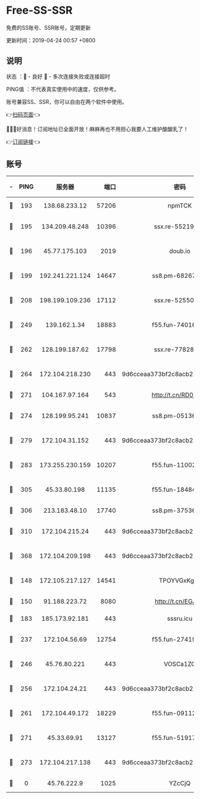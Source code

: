 # Free-SS-SSR

免费的SS账号、SSR账号，定期更新

更新时间：2019-04-24 00:57 +0800

## 说明

状态     ：🙂 - 良好 🙁 - 多次连接失败或连接超时

PING值   ：不代表真实使用中的速度，仅供参考。

账号兼容SS、SSR，你可以自由在两个软件中使用。

👉[扫码页面](https://liesauer.github.io/Free-SS-SSR/)👈

🎉🎉🎉好消息！订阅地址已全面开放！麻麻再也不用担心我要人工维护酸酸乳了！

👉[订阅链接](https://www.liesauer.net/yogurt/subscribe?ACCESS_TOKEN=DAYxR3mMaZAsaqUb)👈

## 账号

|-|PING|服务器|端口|密码|加密方式|区域|
|:----:|:----:|:-----:|-----:|:----:|:----:|:----:|
|🙂|193|138.68.233.12|57206|npmTCK|rc4-md5|US|
|🙂|195|134.209.48.248|10396|ssx.re-55219751|aes-256-cfb|US|
|🙂|196|45.77.175.103|2019|doub.io|aes-128-ctr|SG|
|🙂|199|192.241.221.124|14647|ss8.pm-68267286|aes-256-cfb|US|
|🙂|208|198.199.109.236|17112|ssx.re-52550724|aes-256-cfb|US|
|🙂|249|139.162.1.34|18883|f55.fun-74016666|aes-256-cfb|SG|
|🙂|262|128.199.187.62|17798|ssx.re-77828825|aes-256-cfb|SG|
|🙂|264|172.104.218.230|443|9d6cceaa373bf2c8acb22e60b6a58be6|aes-256-cfb|US|
|🙂|271|104.167.97.164|543|http://t.cn/RD0D7sx|rc4-md5|CA|
|🙂|274|128.199.95.241|10837|ss8.pm-05136377|aes-256-cfb|SG|
|🙂|279|172.104.31.152|443|9d6cceaa373bf2c8acb22e60b6a58be6|aes-256-cfb|US|
|🙂|283|173.255.230.159|10207|f55.fun-11002596|aes-256-cfb|US|
|🙂|305|45.33.80.198|11135|f55.fun-18484831|aes-256-cfb|US|
|🙂|306|213.183.48.10|17740|ss8.pm-37536605|rc4-md5|RU|
|🙂|310|172.104.215.24|443|9d6cceaa373bf2c8acb22e60b6a58be6|aes-256-cfb|US|
|🙂|368|172.104.209.198|443|9d6cceaa373bf2c8acb22e60b6a58be6|aes-256-cfb|US|
|🙂|148|172.105.217.127|14541|TPOYVGxKglpi|aes-256-cfb|JP|
|🙂|150|91.188.223.72|8080|http://t.cn/EGJIyrl|rc4-md5|RU|
|🙂|183|185.173.92.181|443|sssru.icu|rc4-md5|RU|
|🙂|237|172.104.56.69|12754|f55.fun-27419947|aes-256-cfb|SG|
|🙂|246|45.76.80.221|443|VOSCa1ZG|aes-256-cfb|DE|
|🙂|256|172.104.24.21|443|9d6cceaa373bf2c8acb22e60b6a58be6|aes-256-cfb|US|
|🙂|261|172.104.49.172|18229|f55.fun-09112326|aes-256-cfb|SG|
|🙂|271|45.33.69.91|13127|f55.fun-51917148|aes-256-cfb|US|
|🙂|273|172.104.217.138|443|9d6cceaa373bf2c8acb22e60b6a58be6|aes-256-cfb|US|
|🙁|0|45.76.222.9|1025|YZcCjQ|rc4-md5|JP|
